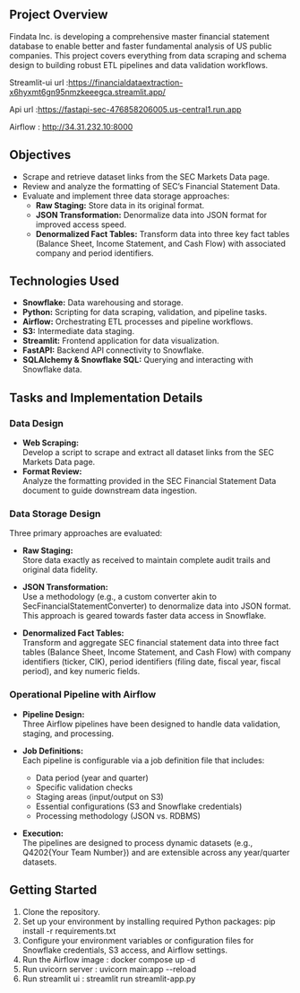 
## Project Overview

Findata Inc. is developing a comprehensive master financial statement database to enable better and faster fundamental analysis of US public companies. This project covers everything from data scraping and schema design to building robust ETL pipelines and data validation workflows.

Streamlit-ui url :https://financialdataextraction-x6hyxmt6gn95nmzkeeegca.streamlit.app/

Api url :https://fastapi-sec-476858206005.us-central1.run.app

Airflow : http://34.31.232.10:8000



## Objectives

- Scrape and retrieve dataset links from the SEC Markets Data page.
- Review and analyze the formatting of SEC’s Financial Statement Data.
- Evaluate and implement three data storage approaches:
  - **Raw Staging:** Store data in its original format.
  - **JSON Transformation:** Denormalize data into JSON format for improved access speed.
  - **Denormalized Fact Tables:** Transform data into three key fact tables (Balance Sheet, Income Statement, and Cash Flow) with associated company and period identifiers.
 
## Technologies Used

- **Snowflake:** Data warehousing and storage.
- **Python:** Scripting for data scraping, validation, and pipeline tasks.
- **Airflow:** Orchestrating ETL processes and pipeline workflows.
- **S3:** Intermediate data staging.
- **Streamlit:** Frontend application for data visualization.
- **FastAPI:** Backend API connectivity to Snowflake.
- **SQLAlchemy & Snowflake SQL:** Querying and interacting with Snowflake data.


## Tasks and Implementation Details

### Data Design

- **Web Scraping:**  
  Develop a script to scrape and extract all dataset links from the SEC Markets Data page.
- **Format Review:**  
  Analyze the formatting provided in the SEC Financial Statement Data document to guide downstream data ingestion.

### Data Storage Design

Three primary approaches are evaluated:

- **Raw Staging:**  
  Store data exactly as received to maintain complete audit trails and original data fidelity.

- **JSON Transformation:**  
  Use a methodology (e.g., a custom converter akin to SecFinancialStatementConverter) to denormalize data into JSON format. This approach is geared towards faster data access in Snowflake.

- **Denormalized Fact Tables:**  
  Transform and aggregate SEC financial statement data into three fact tables (Balance Sheet, Income Statement, and Cash Flow) with company identifiers (ticker, CIK), period identifiers (filing date, fiscal year, fiscal period), and key numeric fields.


### Operational Pipeline with Airflow

- **Pipeline Design:**  
  Three Airflow pipelines have been designed to handle data validation, staging, and processing.
  
- **Job Definitions:**  
  Each pipeline is configurable via a job definition file that includes:
  - Data period (year and quarter)
  - Specific validation checks
  - Staging areas (input/output on S3)
  - Essential configurations (S3 and Snowflake credentials)
  - Processing methodology (JSON vs. RDBMS)
  
- **Execution:**  
  The pipelines are designed to process dynamic datasets (e.g., Q4202{Your Team Number}) and are extensible across any year/quarter datasets.

## Getting Started
1. Clone the repository.
2. Set up your environment by installing required Python packages:
pip install -r requirements.txt
3. Configure your environment variables or configuration files for Snowflake credentials, S3 access, and Airflow settings.
4. Run the Airflow image  : docker compose up -d
5. Run uvicorn server : uvicorn main:app --reload
6. Run streamlit ui : streamlit run streamlit-app.py
